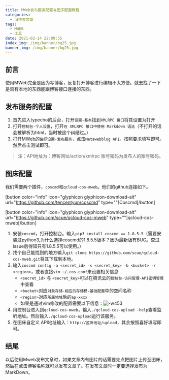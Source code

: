 ```yaml
---
title: MWeb发布服务配置与图床配置教程
categories:
  - 旧博客文章
tags:
  - MWEB
  - 工具
date: 2021-02-14 22:09:55
index_img: /img/banner/bg25.jpg
banner_img: /img/banner/bg25.jpg
---
```

## 前言

使用MWeb完全是因为写博客，反复打开博客进行编辑不太方便。就去找了一下是否有本地的东西能跟博客接口连接的东西。

## 发布服务的配置

1. 首先进入typecho的后台，打开`设置-基本`找到`XMLRPC 接口`将其设置为打开
2. 打开`控制台-个人设置`，打开`在 XMLRPC 接口中使用 Markdown 语法`（不打开的话会被解析为html，当时被这个纠结过。）
3. 打开MWeb的`偏好设置-发布服务`，点击`Metawebblog API`。按照要求填写即可。然后点击测试即可。

> 注：API地址为：博客网址/action/xmlrpc 账号密码为发布人的账号密码。

## 图床配置
我们需要两个插件，`coscmd`和`qcloud-cos-mweb`。他们的github连接如下。

[button color="info" icon="glyphicon glyphicon-download-alt" url="https://github.com/tencentyun/coscmd" type=""]Coscmd[/button]

[button color="info" icon="glyphicon glyphicon-download-alt" url="https://github.com/scue/qcloud-cos-mweb" type=""]qcloud-cos-mweb[/button]

1. 安装`coscmd`，打开控制台。输入`pip3 install coscmd == 1.8.5.5`（需要安装过python3,为什么选择coscmd的1.8.5.5版本？因为最新版有BUG。查过issue后得知只有1.8.5.5可以使用。）
2. 找个自己能找到的地方输入`git clone https://github.com/scue/qcloud-cos-mweb.git`将其下载到本地。
3. 输入`coscmd config -a <secret_id> -s <secret_key> -b <bucket> -r <region>`，或者直接`vim ~/.cos.conf`来设置相关信息
    * `<secret_id>` 与 `<secret_key>`可以在腾讯云的`控制台-访问管理-API密钥管理`中查看
    * `<bucket>`对应`对象存储-相应的存储桶-基础配置`中的空间名称
    * `<region>`对应`所属地域`后的`ap-xxxx`
    * 如果是通过vim修改的配置需要以下信息：![-w453](https://chenxiumiao-1252816278.cos.ap-beijing.myqcloud.com/blog/15562976545322.jpg)
4. 用控制台进入到`qcloud-cos-mweb`，输入`./qcloud-cos-upload -help`查看监听地址。然后输入`./qcloud-cos-upload`运行该服务。
5. 在图床自定义 API地址输入：`http://监听地址/upload`，其余按照喜好填写即可。

## 结尾
以后使用Mweb发布文章时，如果文章内有图片的话需要先点把图片上传至图床，然后在点击博客名称就可以发布文章了。在发布文章时一定要选择发布为MarkDown。